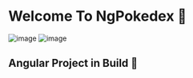 # Welcome To NgPokedex 🐣

![image](<https://img.shields.io/badge/Angular-DD0031?style=for-the-badge&logo=angular&logoColor=white>) ![image](<https://img.shields.io/badge/Tailwind_CSS-38B2AC?style=for-the-badge&logo=tailwind-css&logoColor=white>)

## Angular Project in Build 🚧